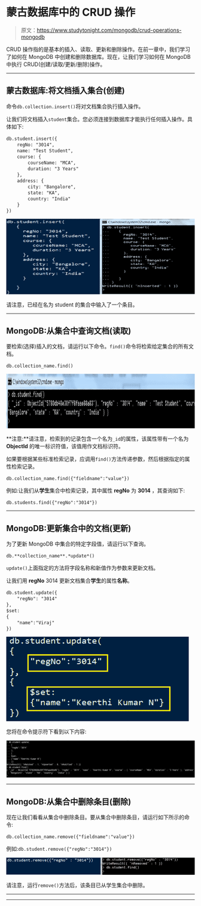 # 蒙古数据库中的 CRUD 操作

> 原文：<https://www.studytonight.com/mongodb/crud-operations-mongodb>

CRUD 操作指的是基本的插入、读取、更新和删除操作。在前一章中，我们学习了如何在 MongoDB 中创建和删除数据库。现在，让我们学习如何在 MongoDB 中执行 CRUD(创建/读取/更新/删除)操作。

* * *

## 蒙古数据库:将文档插入集合(创建)

命令`db.collection.insert()`将对文档集合执行插入操作。

让我们将文档插入`student`集合。您必须连接到数据库才能执行任何插入操作。具体如下:

```
db.student.insert({
	regNo: "3014",
	name: "Test Student",
	course: {
		courseName: "MCA",
		duration: "3 Years"
	},
	address: {
		city: "Bangalore",
		state: "KA",
		country: "India"
	}
})
```

![Inserting data into MongoDB Collection](img/2458e35e2d183a32711294b85fec5bec.png)

请注意，已经在名为 student 的集合中输入了一个条目。

* * *

## MongoDB:从集合中查询文档(读取)

要检索(选择)插入的文档，请运行以下命令。`find()`命令将检索给定集合的所有文档。

```
db.collection_name.find()
```

![Selecting document from MongoDB Collection](img/408c97becac2a03d94ca0f0eefa35328.png)

**注意:**请注意，检索到的记录包含一个名为`_id`的属性，该属性带有一个名为 **ObjectId** 的唯一标识符值，该值用作文档标识符。

如果要根据某些标准检索记录，应调用`find()`方法传递参数，然后根据指定的属性检索记录。

```
db.collection_name.find({"fieldname":"value"})
```

例如:让我们从**学生**集合中检索记录，其中属性 **regNo** 为 **3014** ，其查询如下:

```
db.students.find({"regNo":"3014"})
```

* * *

## MongoDB:更新集合中的文档(更新)

为了更新 MongoDB 中集合的特定字段值，请运行以下查询。

```
db.**collection_name**.*update*()
```

`update()`上面指定的方法将字段名称和新值作为参数来更新文档。

让我们用 **regNo** 3014 更新文档集合**学生**的属性**名称**。

```
db.student.update({
	"regNo": "3014"	
},
$set:
{
	"name":"Viraj"
})
```

![Updating document from MongoDB Collection](img/0f2f1de0906f96268175f434c67a90d8.png)

您将在命令提示符下看到以下内容:

![Updating document from MongoDB Collection](img/6f3f727f8e42b4e4a461cc3e6f2e5716.png)

* * *

## MongoDB:从集合中删除条目(删除)

现在让我们看看从集合中删除条目。要从集合中删除条目，请运行如下所示的命令:

```
db.collection_name.remove({"fieldname":"value"})
```

例如:`db.student.remove({"regNo":"3014"})`

![Removing document from MongoDB Collection](img/308badc4625b61d122a61e223f69641f.png)

请注意，运行`remove()`方法后，该条目已从学生集合中删除。

* * *

* * *